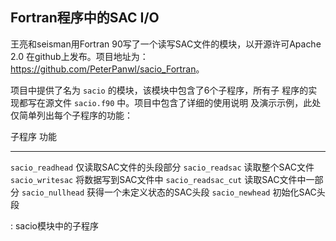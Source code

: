 ## Fortran程序中的SAC I/O

王亮和seisman用Fortran 90写了一个读写SAC文件的模块，以开源许可Apache 2.0
在github上发布。项目地址为：<https://github.com/PeterPanwl/sacio_Fortran>。

项目中提供了名为 `sacio` 的模块，该模块中包含了6个子程序，所有子
程序的实现都写在源文件 `sacio.f90` 中。项目中包含了详细的使用说明
及演示示例，此处仅简单列出每个子程序的功能：

  子程序                功能
  --------------------- -----------------------------
  `sacio_readhead`      仅读取SAC文件的头段部分
  `sacio_readsac`       读取整个SAC文件
  `sacio_writesac`      将数据写到SAC文件中
  `sacio_readsac_cut`   读取SAC文件中一部分
  `sacio_nullhead`      获得一个未定义状态的SAC头段
  `sacio_newhead`       初始化SAC头段

  : sacio模块中的子程序<span data-label="table:sacio_Fortran"></span>


